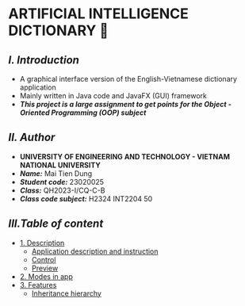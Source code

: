  # **ARTIFICIAL INTELLIGENCE DICTIONARY 🧠**
  
## ***I. Introduction***
 + A graphical interface version of the English-Vietnamese dictionary application
 + Mainly written in Java code and JavaFX (GUI) framework
 + ***This project is a large assignment to get points for the Object - Oriented Programming (OOP) subject***
## ***II. Author***
 + **UNIVERSITY OF ENGINEERING AND TECHNOLOGY - VIETNAM NATIONAL UNIVERSITY**
 + ***Name:*** Mai Tien Dung
 + ***Student code:*** 23020025
 + ***Class:*** QH2023-I/CQ-C-B
 + ***Class code subject:*** H2324 INT2204 50
## ***III.Table of content***
- [1. Description](#description)
  * [Application description and instruction](#application-description-and-instruction)
  * [Control](#control)
  * [Preview](#preview)
- [2. Modes in app](#modes-in-app)
- [3. Features](#features)
  * [Inheritance hierarchy](#inheritance-hierarchy)


